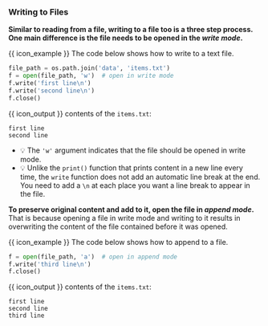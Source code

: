 ### Writing to Files

**Similar to reading from a file, writing to a file too is a three step process. One main difference is the file needs to be opened in the _write mode_.**

<box>

{{ icon_example }} The code below shows how to write to a text file.

```python
file_path = os.path.join('data', 'items.txt')
f = open(file_path, 'w')  # open in write mode
f.write('first line\n')
f.write('second line\n')
f.close()
```
{{ icon_output }} contents of the `items.txt`:
```
first line
second line
```
* :bulb: The `'w'` argument indicates that the file should be opened in write mode.
* :bulb: Unlike the `print()` function that prints content in a new line every time, the `write` function does not add an automatic line break at the end. You need to add a `\n` at each place you want a line break to appear in the file.

</box>

**To preserve original content and add to it, open the file in _append mode_.** That is because opening a file in write mode and writing to it results in overwriting the content of the file contained before it was opened.

<box>

{{ icon_example }} The code below shows how to append to a file.

```python
f = open(file_path, 'a')  # open in append mode
f.write('third line\n')
f.close()
```
{{ icon_output }} contents of the `items.txt`:
```
first line
second line
third line
```
</box>

<panel type="danger" header=":muscle: Exercise: Add Line Numbers" expanded no-close>
  <include src="e-addLineNumbers.md" />
</panel><p/>